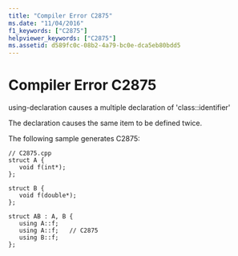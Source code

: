 ```yaml
---
title: "Compiler Error C2875"
ms.date: "11/04/2016"
f1_keywords: ["C2875"]
helpviewer_keywords: ["C2875"]
ms.assetid: d589fc0c-08b2-4a79-bc0e-dca5eb80bdd5
---
```

# Compiler Error C2875

using-declaration causes a multiple declaration of 'class::identifier'

The declaration causes the same item to be defined twice.

The following sample generates C2875:

```
// C2875.cpp
struct A {
   void f(int*);
};

struct B {
   void f(double*);
};

struct AB : A, B {
   using A::f;
   using A::f;   // C2875
   using B::f;
};
```